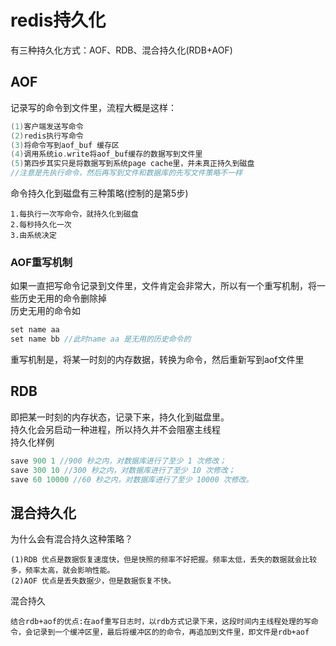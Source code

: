 # redis持久化
有三种持久化方式：AOF、RDB、混合持久化(RDB+AOF)
## AOF
记录写的命令到文件里，流程大概是这样：
```c
(1)客户端发送写命令
(2)redis执行写命令
(3)将命令写到aof_buf 缓存区
(4)调用系统io.write将aof_buf缓存的数据写到文件里
(5)第四步其实只是将数据写到系统page cache里，并未真正持久到磁盘
//注意是先执行命令，然后再写到文件和数据库的先写文件策略不一样
```
命令持久化到磁盘有三种策略(控制的是第5步)
```
1.每执行一次写命令，就持久化到磁盘
2.每秒持久化一次
3.由系统决定
```
### AOF重写机制
如果一直把写命令记录到文件里，文件肯定会非常大，所以有一个重写机制，将一些历史无用的命令删除掉  
历史无用的命令如
```c
set name aa
set name bb //此时name aa 是无用的历史命令的
```
重写机制是，将某一时刻的内存数据，转换为命令，然后重新写到aof文件里

## RDB
即把某一时刻的内存状态，记录下来，持久化到磁盘里。  
持久化会另启动一种进程，所以持久并不会阻塞主线程  
持久化样例
```c
save 900 1 //900 秒之内，对数据库进行了至少 1 次修改；
save 300 10 //300 秒之内，对数据库进行了至少 10 次修改；
save 60 10000 //60 秒之内，对数据库进行了至少 10000 次修改。
```
## 混合持久化
为什么会有混合持久这种策略？
```
(1)RDB 优点是数据恢复速度快，但是快照的频率不好把握。频率太低，丢失的数据就会比较多，频率太高，就会影响性能。
(2)AOF 优点是丢失数据少，但是数据恢复不快。
```
混合持久
```
结合rdb+aof的优点:在aof重写日志时，以rdb方式记录下来，这段时间内主线程处理的写命令，会记录到一个缓冲区里，最后将缓冲区的的命令，再追加到文件里，即文件是rdb+aof
```